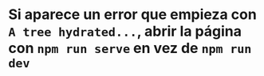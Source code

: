 # Si aparece un error que empieza con `A tree hydrated...`, abrir la página con `npm run serve` en vez de `npm run dev`
